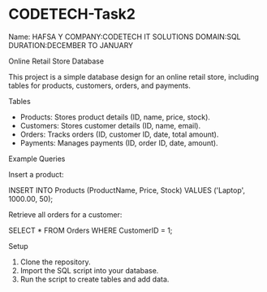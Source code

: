 # CODETECH-Task2
Name: HAFSA Y
COMPANY:CODETECH IT SOLUTIONS
DOMAIN:SQL
DURATION:DECEMBER TO JANUARY

Online Retail Store Database

This project is a simple database design for an online retail store, including tables for products, customers, orders, and payments.

Tables

- Products: Stores product details (ID, name, price, stock).
- Customers: Stores customer details (ID, name, email).
- Orders: Tracks orders (ID, customer ID, date, total amount).
- Payments: Manages payments (ID, order ID, date, amount).

Example Queries

 Insert a product:

  INSERT INTO Products (ProductName, Price, Stock) VALUES ('Laptop', 1000.00, 50);

Retrieve all orders for a customer:

  SELECT * FROM Orders WHERE CustomerID = 1;


 Setup

1. Clone the repository.
2. Import the SQL script into your database.
3. Run the script to create tables and add data.



